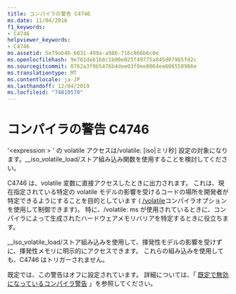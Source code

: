 ```yaml
---
title: コンパイラの警告 C4746
ms.date: 11/04/2016
f1_keywords:
- C4746
helpviewer_keywords:
- C4746
ms.assetid: 5e79ab46-6031-499a-a986-716c866b6c0e
ms.openlocfilehash: 9e761deb1b8c1b00e025f49775a845d07985fd2c
ms.sourcegitcommit: 8762a3f9b5476b4dee03f0ee8064ea606550986e
ms.translationtype: MT
ms.contentlocale: ja-JP
ms.lasthandoff: 12/04/2019
ms.locfileid: "74810570"
---
```

# <a name="compiler-warning-c4746"></a>コンパイラの警告 C4746

'\<expression > ' の volatile アクセスは/volatile: [iso&#124;ミリ秒] 設定の対象になります。__iso_volatile_load/ストア組み込み関数を使用することを検討してください。

C4746 は、volatile 変数に直接アクセスしたときに出力されます。 これは、現在指定されている特定の volatile モデルの影響を受けるコードの場所を開発者が特定できるようにすることを目的としています ( [/volatile](../../build/reference/volatile-volatile-keyword-interpretation.md)コンパイラオプションを使用して制御できます)。 特に、/volatile: ms が使用されているときに、コンパイラによって生成されたハードウェアメモリバリアを特定するときに役立ちます。

__Iso_volatile_load/ストア組み込みを使用して、揮発性モデルの影響を受けずに、揮発性メモリに明示的にアクセスできます。 これらの組み込みを使用しても、C4746 はトリガーされません。

既定では、この警告はオフに設定されています。 詳細については、「 [既定で無効になっているコンパイラ警告](../../preprocessor/compiler-warnings-that-are-off-by-default.md) 」を参照してください。